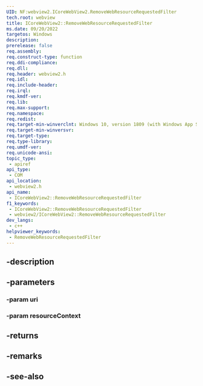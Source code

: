 ```yaml
---
UID: NF:webview2.ICoreWebView2.RemoveWebResourceRequestedFilter
tech.root: webview
title: ICoreWebView2::RemoveWebResourceRequestedFilter
ms.date: 09/20/2022
targetos: Windows
description: 
prerelease: false
req.assembly: 
req.construct-type: function
req.ddi-compliance: 
req.dll: 
req.header: webview2.h
req.idl: 
req.include-header: 
req.irql: 
req.kmdf-ver: 
req.lib: 
req.max-support: 
req.namespace: 
req.redist: 
req.target-min-winverclnt: Windows 10, version 1809 (with Windows App SDK 1.1 or later)
req.target-min-winversvr: 
req.target-type: 
req.type-library: 
req.umdf-ver: 
req.unicode-ansi: 
topic_type:
 - apiref
api_type:
 - COM
api_location:
 - webview2.h
api_name:
 - ICoreWebView2::RemoveWebResourceRequestedFilter
f1_keywords:
 - ICoreWebView2::RemoveWebResourceRequestedFilter
 - webview2/ICoreWebView2::RemoveWebResourceRequestedFilter
dev_langs:
 - c++
helpviewer_keywords:
 - RemoveWebResourceRequestedFilter
---
```


## -description

## -parameters

### -param uri

### -param resourceContext

## -returns

## -remarks

## -see-also

